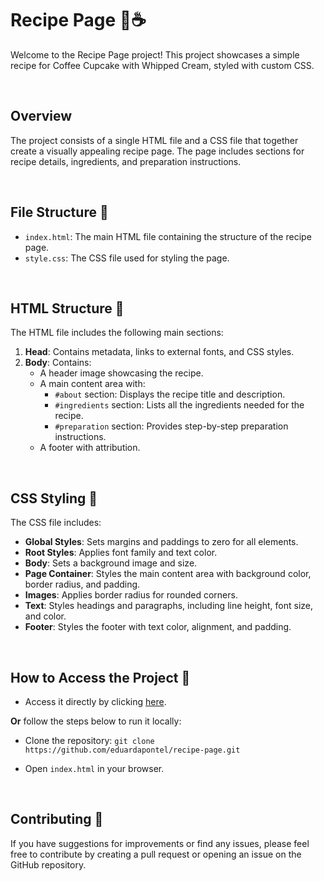 # Recipe Page 🍰☕️

Welcome to the Recipe Page project! This project showcases a simple recipe for Coffee Cupcake with Whipped Cream, styled with custom CSS. 

<br>

## Overview

The project consists of a single HTML file and a CSS file that together create a visually appealing recipe page. The page includes sections for recipe details, ingredients, and preparation instructions.

<br>

## File Structure 📂

- `index.html`: The main HTML file containing the structure of the recipe page.
- `style.css`: The CSS file used for styling the page.

<br>

## HTML Structure 📝

The HTML file includes the following main sections:

1. **Head**: Contains metadata, links to external fonts, and CSS styles.
2. **Body**: Contains:
   - A header image showcasing the recipe.
   - A main content area with:
     - `#about` section: Displays the recipe title and description.
     - `#ingredients` section: Lists all the ingredients needed for the recipe.
     - `#preparation` section: Provides step-by-step preparation instructions.
   - A footer with attribution.

<br>

## CSS Styling 🎨

The CSS file includes:

- **Global Styles**: Sets margins and paddings to zero for all elements.
- **Root Styles**: Applies font family and text color.
- **Body**: Sets a background image and size.
- **Page Container**: Styles the main content area with background color, border radius, and padding.
- **Images**: Applies border radius for rounded corners.
- **Text**: Styles headings and paragraphs, including line height, font size, and color.
- **Footer**: Styles the footer with text color, alignment, and padding.

<br>

## How to Access the Project 🚀

- Access it directly by clicking [here](https://eduardapontel.github.io/recipe-page/).

**Or** follow the steps below to run it locally:

- Clone the repository:
   ```git clone https://github.com/eduardapontel/recipe-page.git```

- Open `index.html` in your browser.

<br>

## Contributing 🤝

If you have suggestions for improvements or find any issues, please feel free to contribute by creating a pull request or opening an issue on the GitHub repository.

